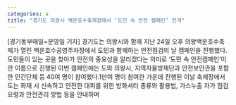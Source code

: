 ```yaml
---
categories: a
title: "경기도 의왕시 백운호수축제장에서 ‘도민 속 안전 캠페인’ 전개"
---
```

[경기동부매일=문영일 기자] 경기도는 의왕시와 함께 지난 24일 오후 의왕백운호수축제가 열린 백운호수공영주차장에서 도민과 함께하는 안전점검의 날 캠페인을 진행했다.도민들이 있는 곳을 찾아가 안전의 중요성을 알리겠다는 의미로 ‘도민 속 안전캠페인’이란 이름으로 진행된 이번 캠페인에는 도와 의왕시, 지역자율방재단과 안전보안관을 포함한 민간단체 등 40여 명이 참여했다.1만여 명이 참여한 가운데 진행된 이날 축제장에서 도는 화재 시 신속하고 안전한 대피를 위한 방화셔터 종류와 활용법, 가스누출 자가 점검요령과 안전관리 방법 등을 안내하며